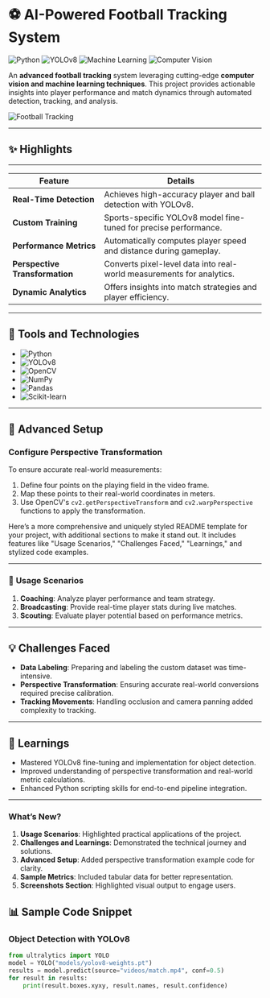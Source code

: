# ⚽ AI-Powered Football Tracking System

![Python](https://img.shields.io/badge/Python-3.8%2B-blue?style=flat-square&logo=python)
![YOLOv8](https://img.shields.io/badge/YOLOv8-Object%20Detection-red?style=flat-square)
![Machine Learning](https://img.shields.io/badge/Machine%20Learning-Scikit--Learn-green?style=flat-square&logo=scikitlearn)
![Computer Vision](https://img.shields.io/badge/Computer%20Vision-OpenCV-orange?style=flat-square&logo=opencv)

An **advanced football tracking** system leveraging cutting-edge **computer vision and machine learning techniques**. This project provides actionable insights into player performance and match dynamics through automated detection, tracking, and analysis.


![Football Tracking](https://github.com/user-attachments/assets/8b3e06aa-6c3a-4386-a16c-40f005e39e34)


---
## ✨ Highlights

---

**Feature**                   | **Details**
------------------------------ | ------------------------------------------------------------------------
**Real-Time Detection**        | Achieves high-accuracy player and ball detection with YOLOv8.
**Custom Training**            | Sports-specific YOLOv8 model fine-tuned for precise performance.
**Performance Metrics**        | Automatically computes player speed and distance during gameplay.
**Perspective Transformation** | Converts pixel-level data into real-world measurements for analytics.
**Dynamic Analytics**          | Offers insights into match strategies and player efficiency.

---


## 🔧 Tools and Technologies

- ![Python](https://img.shields.io/badge/Python-3.8%2B-blue?style=flat-square&logo=python)
- ![YOLOv8](https://img.shields.io/badge/YOLOv8-Object%20Detection-red?style=flat-square)
- ![OpenCV](https://img.shields.io/badge/OpenCV-Computer%20Vision-orange?style=flat-square&logo=opencv)
- ![NumPy](https://img.shields.io/badge/NumPy-Array%20Processing-lightblue?style=flat-square&logo=numpy)
- ![Pandas](https://img.shields.io/badge/Pandas-Data%20Analysis-black?style=flat-square&logo=pandas)
- ![Scikit-learn](https://img.shields.io/badge/Scikit--Learn-Machine%20Learning-green?style=flat-square&logo=scikitlearn)

---

## 🔧 Advanced Setup

### Configure Perspective Transformation
To ensure accurate real-world measurements:
1. Define four points on the playing field in the video frame.
2. Map these points to their real-world coordinates in meters.
3. Use OpenCV's `cv2.getPerspectiveTransform` and `cv2.warpPerspective` functions to apply the transformation.


Here’s a more comprehensive and uniquely styled README template for your project, with additional sections to make it stand out. It includes features like "Usage Scenarios," "Challenges Faced," "Learnings," and stylized code examples.

---

### 🔎 **Usage Scenarios**
1. **Coaching**: Analyze player performance and team strategy.
2. **Broadcasting**: Provide real-time player stats during live matches.
3. **Scouting**: Evaluate player potential based on performance metrics.

---

## 💡 Challenges Faced
- **Data Labeling**: Preparing and labeling the custom dataset was time-intensive.
- **Perspective Transformation**: Ensuring accurate real-world conversions required precise calibration.
- **Tracking Movements**: Handling occlusion and camera panning added complexity to tracking.

---

## 📘 Learnings
- Mastered YOLOv8 fine-tuning and implementation for object detection.
- Improved understanding of perspective transformation and real-world metric calculations.
- Enhanced Python scripting skills for end-to-end pipeline integration.

---


### **What’s New?**
1. **Usage Scenarios**: Highlighted practical applications of the project.
2. **Challenges and Learnings**: Demonstrated the technical journey and solutions.
3. **Advanced Setup**: Added perspective transformation example code for clarity.
4. **Sample Metrics**: Included tabular data for better representation.
5. **Screenshots Section**: Highlighted visual output to engage users. 

## 📊 Sample Code Snippet

### Object Detection with YOLOv8
```python
from ultralytics import YOLO
model = YOLO("models/yolov8-weights.pt")
results = model.predict(source="videos/match.mp4", conf=0.5)
for result in results:
    print(result.boxes.xyxy, result.names, result.confidence)






